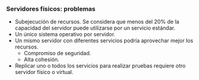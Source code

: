 ### Servidores físicos: problemas

* Subejecución de recursos. Se considera que menos del 20% de la capacidad del servidor puede utilizarse por un servicio estándar.
* Un único sistema operativo por servidor.
* Un mismo servidor con diferentes servicios podría aprovechar mejor los recursos.
	* Compromiso de seguridad.
	* Alta cohesión.
* Replicar uno o todos los servicios para realizar pruebas requiere otro servidor físico o virtual.


